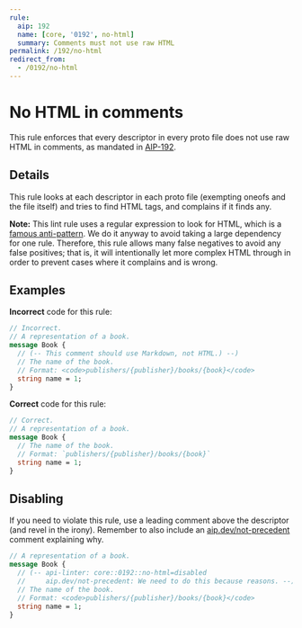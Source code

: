 ```yaml
---
rule:
  aip: 192
  name: [core, '0192', no-html]
  summary: Comments must not use raw HTML
permalink: /192/no-html
redirect_from:
  - /0192/no-html
---
```


# No HTML in comments

This rule enforces that every descriptor in every proto file does not use raw
HTML in comments, as mandated in [AIP-192][].

## Details

This rule looks at each descriptor in each proto file (exempting oneofs and the
file itself) and tries to find HTML tags, and complains if it finds any.

**Note:** This lint rule uses a regular expression to look for HTML, which is a
[famous anti-pattern][]. We do it anyway to avoid taking a large dependency for
one rule. Therefore, this rule allows many false negatives to avoid any false
positives; that is, it will intentionally let more complex HTML through in
order to prevent cases where it complains and is wrong.

## Examples

**Incorrect** code for this rule:

```proto
// Incorrect.
// A representation of a book.
message Book {
  // (-- This comment should use Markdown, not HTML.) --)
  // The name of the book.
  // Format: <code>publishers/{publisher}/books/{book}</code>
  string name = 1;
}
```

**Correct** code for this rule:

```proto
// Correct.
// A representation of a book.
message Book {
  // The name of the book.
  // Format: `publishers/{publisher}/books/{book}`
  string name = 1;
}
```

## Disabling

If you need to violate this rule, use a leading comment above the descriptor
(and revel in the irony). Remember to also include an [aip.dev/not-precedent][]
comment explaining why.

```proto
// A representation of a book.
message Book {
  // (-- api-linter: core::0192::no-html=disabled
  //     aip.dev/not-precedent: We need to do this because reasons. --)
  // The name of the book.
  // Format: <code>publishers/{publisher}/books/{book}</code>
  string name = 1;
}
```

[aip-192]: https://aip.dev/192
[aip.dev/not-precedent]: https://aip.dev/not-precedent
[famous anti-pattern]: https://stackoverflow.com/questions/1732348/
